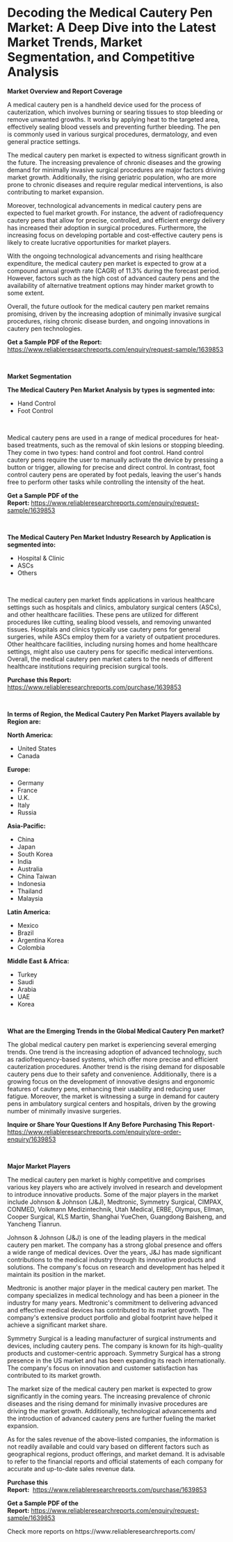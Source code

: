 <p><h1>Decoding the Medical Cautery Pen Market: A Deep Dive into the Latest Market Trends, Market Segmentation, and Competitive Analysis</h1></p><p><strong>Market Overview and Report Coverage</strong></p>
<p><p>A medical cautery pen is a handheld device used for the process of cauterization, which involves burning or searing tissues to stop bleeding or remove unwanted growths. It works by applying heat to the targeted area, effectively sealing blood vessels and preventing further bleeding. The pen is commonly used in various surgical procedures, dermatology, and even general practice settings.</p><p>The medical cautery pen market is expected to witness significant growth in the future. The increasing prevalence of chronic diseases and the growing demand for minimally invasive surgical procedures are major factors driving market growth. Additionally, the rising geriatric population, who are more prone to chronic diseases and require regular medical interventions, is also contributing to market expansion.</p><p>Moreover, technological advancements in medical cautery pens are expected to fuel market growth. For instance, the advent of radiofrequency cautery pens that allow for precise, controlled, and efficient energy delivery has increased their adoption in surgical procedures. Furthermore, the increasing focus on developing portable and cost-effective cautery pens is likely to create lucrative opportunities for market players.</p><p>With the ongoing technological advancements and rising healthcare expenditure, the medical cautery pen market is expected to grow at a compound annual growth rate (CAGR) of 11.3% during the forecast period. However, factors such as the high cost of advanced cautery pens and the availability of alternative treatment options may hinder market growth to some extent.</p><p>Overall, the future outlook for the medical cautery pen market remains promising, driven by the increasing adoption of minimally invasive surgical procedures, rising chronic disease burden, and ongoing innovations in cautery pen technologies.</p></p>
<p><strong>Get a Sample PDF of the Report:</strong> <a href="https://www.reliableresearchreports.com/enquiry/request-sample/1639853">https://www.reliableresearchreports.com/enquiry/request-sample/1639853</a></p>
<p>&nbsp;</p>
<p><strong>Market Segmentation</strong></p>
<p><strong>The Medical Cautery Pen Market Analysis by types is segmented into:</strong></p>
<p><ul><li>Hand Control</li><li>Foot Control</li></ul></p>
<p>&nbsp;</p>
<p><p>Medical cautery pens are used in a range of medical procedures for heat-based treatments, such as the removal of skin lesions or stopping bleeding. They come in two types: hand control and foot control. Hand control cautery pens require the user to manually activate the device by pressing a button or trigger, allowing for precise and direct control. In contrast, foot control cautery pens are operated by foot pedals, leaving the user's hands free to perform other tasks while controlling the intensity of the heat.</p></p>
<p><strong>Get a Sample PDF of the Report:</strong>&nbsp;<a href="https://www.reliableresearchreports.com/enquiry/request-sample/1639853">https://www.reliableresearchreports.com/enquiry/request-sample/1639853</a></p>
<p>&nbsp;</p>
<p><strong>The Medical Cautery Pen Market Industry Research by Application is segmented into:</strong></p>
<p><ul><li>Hospital & Clinic</li><li>ASCs</li><li>Others</li></ul></p>
<p>&nbsp;</p>
<p><p>The medical cautery pen market finds applications in various healthcare settings such as hospitals and clinics, ambulatory surgical centers (ASCs), and other healthcare facilities. These pens are utilized for different procedures like cutting, sealing blood vessels, and removing unwanted tissues. Hospitals and clinics typically use cautery pens for general surgeries, while ASCs employ them for a variety of outpatient procedures. Other healthcare facilities, including nursing homes and home healthcare settings, might also use cautery pens for specific medical interventions. Overall, the medical cautery pen market caters to the needs of different healthcare institutions requiring precision surgical tools.</p></p>
<p><strong>Purchase this Report:</strong>&nbsp; <a href="https://www.reliableresearchreports.com/purchase/1639853">https://www.reliableresearchreports.com/purchase/1639853</a></p>
<p>&nbsp;</p>
<p><strong>In terms of Region, the Medical Cautery Pen Market Players available by Region are:</strong></p>
<p>
    <p> <strong> North America: </strong>
        <ul>
            <li>United States</li>
            <li>Canada</li>
        </ul>
        </p> 
    <p> <strong> Europe: </strong>
        <ul>
            <li>Germany</li>
            <li>France</li>
            <li>U.K.</li>
            <li>Italy</li>
            <li>Russia</li>
        </ul>
        </p> 
    <p> <strong> Asia-Pacific: </strong>
        <ul>
            <li>China</li>
            <li>Japan</li>
            <li>South Korea</li>
            <li>India</li>
            <li>Australia</li>
            <li>China Taiwan</li>
            <li>Indonesia</li>
            <li>Thailand</li>
            <li>Malaysia</li>
        </ul>
        </p> 
    <p> <strong> Latin America: </strong>
        <ul>
            <li>Mexico</li>
            <li>Brazil</li>
            <li>Argentina Korea</li>
            <li>Colombia</li>
        </ul>
        </p> 
    <p> <strong> Middle East & Africa: </strong>
        <ul>
            <li>Turkey</li>
            <li>Saudi</li>
            <li>Arabia</li>
            <li>UAE</li>
            <li>Korea</li>
        </ul>
    </p>
    </p>
<p>&nbsp;</p>
<p><strong>What are the Emerging Trends in the Global Medical Cautery Pen market?</strong></p>
<p><p>The global medical cautery pen market is experiencing several emerging trends. One trend is the increasing adoption of advanced technology, such as radiofrequency-based systems, which offer more precise and efficient cauterization procedures. Another trend is the rising demand for disposable cautery pens due to their safety and convenience. Additionally, there is a growing focus on the development of innovative designs and ergonomic features of cautery pens, enhancing their usability and reducing user fatigue. Moreover, the market is witnessing a surge in demand for cautery pens in ambulatory surgical centers and hospitals, driven by the growing number of minimally invasive surgeries.</p></p>
<p><strong>Inquire or Share Your Questions If Any Before Purchasing This Report</strong>- <a href="https://www.reliableresearchreports.com/enquiry/pre-order-enquiry/1639853">https://www.reliableresearchreports.com/enquiry/pre-order-enquiry/1639853</a></p>
<p>&nbsp;</p>
<p><strong>Major Market Players</strong></p>
<p><p>The medical cautery pen market is highly competitive and comprises various key players who are actively involved in research and development to introduce innovative products. Some of the major players in the market include Johnson & Johnson (J&J), Medtronic, Symmetry Surgical, CIMPAX, CONMED, Volkmann Medizintechnik, Utah Medical, ERBE, Olympus, Ellman, Cooper Surgical, KLS Martin, Shanghai YueChen, Guangdong Baisheng, and Yancheng Tianrun.</p><p>Johnson & Johnson (J&J) is one of the leading players in the medical cautery pen market. The company has a strong global presence and offers a wide range of medical devices. Over the years, J&J has made significant contributions to the medical industry through its innovative products and solutions. The company's focus on research and development has helped it maintain its position in the market.</p><p>Medtronic is another major player in the medical cautery pen market. The company specializes in medical technology and has been a pioneer in the industry for many years. Medtronic's commitment to delivering advanced and effective medical devices has contributed to its market growth. The company's extensive product portfolio and global footprint have helped it achieve a significant market share.</p><p>Symmetry Surgical is a leading manufacturer of surgical instruments and devices, including cautery pens. The company is known for its high-quality products and customer-centric approach. Symmetry Surgical has a strong presence in the US market and has been expanding its reach internationally. The company's focus on innovation and customer satisfaction has contributed to its market growth.</p><p>The market size of the medical cautery pen market is expected to grow significantly in the coming years. The increasing prevalence of chronic diseases and the rising demand for minimally invasive procedures are driving the market growth. Additionally, technological advancements and the introduction of advanced cautery pens are further fueling the market expansion.</p><p>As for the sales revenue of the above-listed companies, the information is not readily available and could vary based on different factors such as geographical regions, product offerings, and market demand. It is advisable to refer to the financial reports and official statements of each company for accurate and up-to-date sales revenue data.</p></p>
<p><strong>Purchase this Report:</strong>&nbsp;&nbsp;<a href="https://www.reliableresearchreports.com/purchase/1639853">https://www.reliableresearchreports.com/purchase/1639853</a></p>
<p></p>
<p><strong>Get a Sample PDF of the Report:</strong>&nbsp;<a href="https://www.reliableresearchreports.com/enquiry/request-sample/1639853">https://www.reliableresearchreports.com/enquiry/request-sample/1639853</a></p>
<p>Check more reports on https://www.reliableresearchreports.com/</p>
